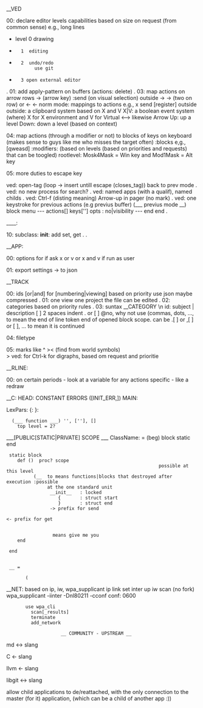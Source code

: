__VED

00: declare editor levels capabilities based 
  on size
  on request
     (from common sense) e.g., long lines

  - level 0  drawing
  -       1  editing
  -       2  undo/redo
               use git
  -       3 open external editor
.
01: add apply-pattern on buffers (actions: delete) 
.
03: map actions on arrow rows
      -> (arrow key)
         :send (on visual selection) outside
      -> -> (two on row) or <- <-
         norm mode: mappings to actions
           e.g.,
           x send [register] outside
             outside: a clipboard system based on X and V
               X|V: a boolean event system (where)
                 X for X environment
                 and V for Virtual
    <--> likewise
    Arrow Up: up a level 
        Down: down a level (based on context)

04: map actions (through a modifier or not) to blocks of keys on 
       keyboard (makes sense to guys like me who misses the target
                                                            often)
    :blocks e,g., [qweasd]
    :modifiers: (based on levels (based on priorities and requests)
                that can  be toogled)
      rootlevel: Mosk4Mask = Win key and Mod1Mask = Alt key

05: more duties to escape key
 
ved: open-tag  (loop -> insert untill escape (closes_tag)) back to prev mode
.
ved: no new process for search?
.
ved: named apps (with a qualif), named childs
.
ved: Ctrl-f (disting  meaning) Arrow-up in pager
					(no mark)
.
ved: one keystroke for previous actions (e.g previus buffer)
			  (___ previus mode __)
      block
								menu
										---
          actions[]
          keys['']
          opts :    no|visibility
          ---
        end
      end
.

____:

  10:  subclass: __init__: add set, get . .
 
__APP:
      
00:  options for
       if ask x
          or  v
          or x and v
       if run as user

01: export settings -> to json

__TRACK
 
00: ids [or|and] for [numbering|viewing] based on priority
      use json
        maybe compressed 
.
01:  one view one project
       the file can be edited
.
02:  categories
         based on priority rules
.
03:  suntax
      __CATEGORY
      \n
      id: subject | description
      [ ] 2 spaces indent
      . or [  ]  @no, why not use (commas, dots, ..., to mean
        the end of line token end of opened block scope.
          can be .[ ] or ,[  ] or [ ],
     ... to mean it is continued
  
04: filetype
 
05: marks like ^ ><
      (find from world symbols)     
					 > ved: for Ctrl-k for digraphs, based om request and prioritie


__RLINE:

00: on certain periods - look at a variable for any actions
    specific - like a redraw


__C:
   HEAD: CONSTANT ERRORS ([INIT_ERR,])
   MAIN:
 
LexPars:
      {:
      }:
					
      (___ function ___) '', [''], []
        top level = 2?
   
   ___[PUBLIC[STATIC|PRIVATE] SCOPE ___
     ClassName: = (beg)
     	  block static
     end
     
     static block
        def ()  proc? scope
															possible at this level
              (__  to means functions|blocks that destroyed after execution :possible
                   at the one standard unit
                    __init__   : locked 
                       {       : struct start
                       }       : struct end
                    -> prefix for send
																			 <- prefix for get
                   
                   
                     means give me you 
        end
        
     end
    
   
     __ =
           
           (

__NET: based on ip, iw, wpa_supplicant
         ip link set inter up
         iw scan
         (no fork) wpa_supplicant -iinter -Dnl80211 -cconf
           conf: 0600

           use wpa_cli
             scan[_results]
             terminate
             add_network

						__ COMMUNITY - UPSTREAM __

md <-> slang

C <- slang

llvm <- slang
 
libgit <-> slang
 
 
 
allow child applications to de/reattached, with the only connection to
 the master (for it) application,
			(which can be a child of another app :))
